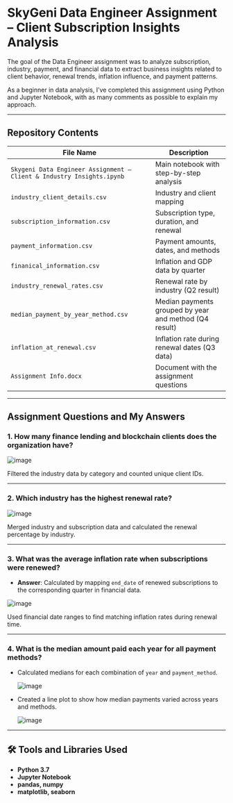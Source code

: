 # SkyGeni Data Engineer Assignment – Client Subscription Insights Analysis

The goal of the Data Engineer assignment was to analyze subscription, industry, payment, and financial data to extract business insights related to client behavior, renewal trends, inflation influence, and payment patterns.

As a beginner in data analysis, I’ve completed this assignment using Python and Jupyter Notebook, with as many comments as possible to explain my approach.

---

## Repository Contents

| File Name                                                        | Description |
|------------------------------------------------------------------|-------------|
| `Skygeni Data Engineer Assignment – Client & Industry Insights.ipynb` | Main notebook with step-by-step analysis |
| `industry_client_details.csv`                                    | Industry and client mapping |
| `subscription_information.csv`                                   | Subscription type, duration, and renewal |
| `payment_information.csv`                                        | Payment amounts, dates, and methods |
| `finanical_information.csv`                                      | Inflation and GDP data by quarter |
| `industry_renewal_rates.csv`     | Renewal rate by industry (Q2 result) |
| `median_payment_by_year_method.csv` | Median payments grouped by year and method (Q4 result) |
| `inflation_at_renewal.csv`       | Inflation rate during renewal dates (Q3 data) |
|`Assignment Info.docx` | Document with the assignment questions |

---

## Assignment Questions and My Answers

### 1. **How many finance lending and blockchain clients does the organization have?**

![image](https://github.com/user-attachments/assets/bf4a22ed-d9c2-4cf2-9f82-11f94d131150)


Filtered the industry data by category and counted unique client IDs.

---

### 2. **Which industry has the highest renewal rate?**

![image](https://github.com/user-attachments/assets/639c8eaf-ff9d-41d3-b16a-0d41322e7ba8)


Merged industry and subscription data and calculated the renewal percentage by industry.

---

### 3. **What was the average inflation rate when subscriptions were renewed?**

- **Answer**: Calculated by mapping `end_date` of renewed subscriptions to the corresponding quarter in financial data.
   
![image](https://github.com/user-attachments/assets/d507a7d9-d632-4786-b9e5-f9a7d3329c25)


Used financial date ranges to find matching inflation rates during renewal time.

---

### 4. **What is the median amount paid each year for all payment methods?**

- Calculated medians for each combination of `year` and `payment_method`.
  
  ![image](https://github.com/user-attachments/assets/cdd963a7-e87f-4865-a12f-546fe047f0cb)

- Created a line plot to show how median payments varied across years and methods.
  
  ![image](https://github.com/user-attachments/assets/9969653a-c244-4f73-a485-255a5b2bf20a)


---

## 🛠️ Tools and Libraries Used

- **Python 3.7**
- **Jupyter Notebook**
- **pandas, numpy**
- **matplotlib, seaborn**
